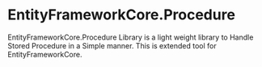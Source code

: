 # EntityFrameworkCore.Procedure
EntityFrameworkCore.Procedure Library is a light weight library to Handle Stored Procedure in a Simple manner. This is extended tool for EntityFrameworkCore.
